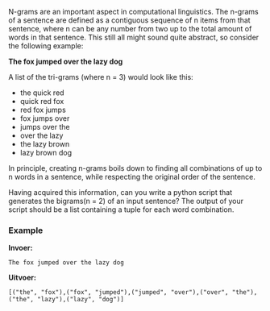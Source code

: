 N-grams are an important aspect in computational linguistics. The n-grams of a sentence are defined as a contiguous sequence of n items from that sentence, where n can be any number from two up to the total amount of words in that sentence. This still all might sound quite abstract, so consider the following example:

**The fox jumped over the lazy dog**

A list of the tri-grams (where n = 3) would look like this:

* the quick red
* quick red fox
* red fox jumps
* fox jumps over
* jumps over the
* over the lazy
* the lazy brown
* lazy brown dog

In principle, creating n-grams boils down to finding all combinations of up to n words in a sentence, while respecting the original order of the sentence.

Having acquired this information, can you write a python script that generates the bigrams(n = 2) of an input sentence? The output of your script should be a list containing a tuple for each word combination. 

### Example

**Invoer:**

    The fox jumped over the lazy dog

**Uitvoer:**

    [("the", "fox"),("fox", "jumped"),("jumped", "over"),("over", "the"),("the", "lazy"),("lazy", "dog")] 



